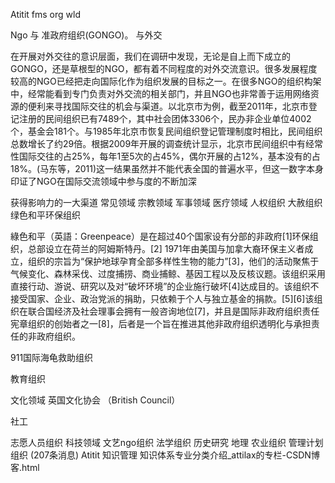 Atitit fms org wld   


Ngo 与  准政府组织(GONGO)。 与外交

在开展对外交往的意识层面，我们在调研中发现，无论是自上而下成立的GONGO，还是草根型的NGO，都有着不同程度的对外交流意识。很多发展程度较高的NGO已经把走向国际化作为组织发展的目标之一。在很多NGO的组织构架中，经常能看到专门负责对外交流的相关部门，并且NGO也非常善于运用网络资源的便利来寻找国际交往的机会与渠道。以北京市为例，截至2011年，北京市登记注册的民间组织已有7489个，其中社会团体3306个，民办非企业单位4002个，基金会181个。与1985年北京市恢复民间组织登记管理制度时相比，民间组织总数增长了约29倍。根据2009年开展的调查统计显示，北京市民间组织中有经常性国际交往的占25%，每年1至5次的占45%，偶尔开展的占12%，基本没有的占18%。(马东等，2011)这一结果虽然并不能代表全国的普遍水平，但这一数字本身印证了NGO在国际交流领域中参与度的不断加深

获得影响力的一大渠道
常见领域
宗教领域
军事领域
医疗领域
人权组织  大赦组织
绿色和平环保组织

綠色和平（英語：Greenpeace）是在超过40个国家设有分部的非政府[1]环保组织，总部设立在荷兰的阿姆斯特丹。[2] 1971年由美国与加拿大裔环保主义者成立，组织的宗旨为“保护地球孕育全部多样性生物的能力”[3]，他们的活动聚焦于气候变化、森林采伐、过度捕捞、商业捕鲸、基因工程以及反核议题。该组织采用直接行动、游说、研究以及对“破坏环境”的企业施行破坏[4]达成目的。该组织不接受国家、企业、政治党派的捐助，只依赖于个人与独立基金的捐款。[5][6]该组织在联合国经济及社会理事会拥有一般咨询地位[7]，并且是国际非政府组织责任宪章组织的创始者之一[8]，后者是一个旨在推进其他非政府组织透明化与承担责任的非政府组织。

911国际海龟救助组织

教育组织

文化领域 英国文化协会 （British Council）

社工

志愿人员组织
科技领域
文艺ngo组织
法学组织
历史研究
地理
农业组织
管理计划组织
(207条消息) Atitit 知识管理 知识体系专业分类介绍_attilax的专栏-CSDN博客.html
